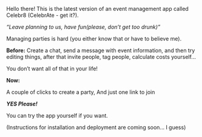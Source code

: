 
Hello there! This is the latest version of an event management app called Celebr8 (CelebrAte - get it?).

_“Leave planning to us, have fun(please, don’t get too drunk)”_

Managing parties is hard (you either know that or have to believe me).

**Before:**
Create a chat, send a message with event information, and then try editing things, after that invite people, tag people, calculate costs yourself...

You don’t want all of that in your life!

**Now:**

A couple of clicks to create a party,
And just one link to join

**_YES Please!_**

You can try the app yourself if you want.

(Instructions for installation and deployment are coming soon... I guess)
